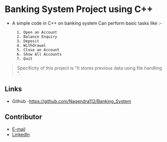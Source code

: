 # Banking System Project using C++
* A simple code in C++ on banking system Can perform basic tasks like :-
     
        1. Open an Account       
        2. Balance Enquiry       
        3. Deposit
        4. Withdrawal
        5. Close an Account      
        6. Show All Accounts     
        7. Quit 

>   Specificity of this project is "It stores previous data using file handling ".

## Links

* Github -https://github.com/Nagendra112/Banking_System

## Contributor

* [E-mail](mailto:jhanagendra197@gmail.com)
* [LinkedIn](https://www.linkedin.com/in/nagendra-jha-9560681a0/)
